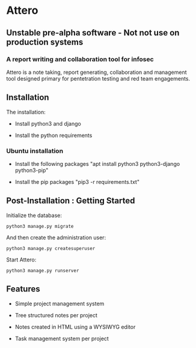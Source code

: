 # Attero

## Unstable pre-alpha software - Not not use on production systems

### A report writing and collaboration tool for infosec
Attero is a note taking, report generating, collaboration and management tool designed primary for pentetration testing and red team engagements.

## Installation

The installation:
* Install python3 and django 

* Install the python requirements 

### Ubuntu installation

* Install the following packages "apt install python3 python3-django python3-pip"

* Install the pip packages "pip3 -r requirements.txt"

## Post-Installation : Getting Started

Initialize the database:
```
python3 manage.py migrate
```

And then create the administration user:
```
python3 manage.py createsuperuser
```

Start Attero:
```
python3 manage.py runserver
```

## Features

* Simple project management system

* Tree structured notes per project

* Notes created in HTML using a WYSIWYG editor

* Task management system per project

